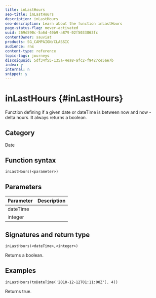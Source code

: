```yaml
---
title: inLastHours
seo-title: inLastHours
description: inLastHours
seo-description: Learn about the function inLastHours
page-status-flag: never-activated
uuid: 269d590c-5a6d-40b9-a879-02f5033863fc
contentOwner: sauviat
products: SG_CAMPAIGN/CLASSIC
audience: rns
content-type: reference
topic-tags: journeys
discoiquuid: 5df34f55-135a-4ea8-afc2-f9427ce5ae7b
index: y
internal: n
snippet: y
---
```


# inLastHours {#inLastHours}

Function defining if a given date or dateTime is between now and now - delta hours. It always returns a boolean.

## Category

Date

## Function syntax

`inLastHours(<parameter>)`

## Parameters

|Parameter|Description|
|--- |--- |
|dateTime||
|integer||

## Signatures and return type

`inLastHours(<dateTime>,<integer>)`

Returns a boolean.

## Examples

`inLastHours(toDateTime('2010-12-12T01:11:00Z'), 4))`

Returns true.
